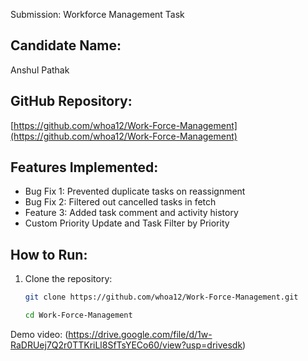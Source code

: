 Submission: Workforce Management Task

## Candidate Name:
Anshul Pathak

## GitHub Repository:
[https://github.com/whoa12/Work-Force-Management](https://github.com/whoa12/Work-Force-Management)

## Features Implemented:
- Bug Fix 1: Prevented duplicate tasks on reassignment
- Bug Fix 2: Filtered out cancelled tasks in fetch
- Feature 3: Added task comment and activity history
- Custom Priority Update and Task Filter by Priority


## How to Run:
1. Clone the repository:
   ```bash
   git clone https://github.com/whoa12/Work-Force-Management.git

   cd Work-Force-Management

Demo video:
(https://drive.google.com/file/d/1w-RaDRUej7Q2r0TTKriLl8SfTsYECo60/view?usp=drivesdk)


